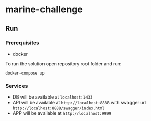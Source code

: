 # marine-challenge

## Run 

### Prerequisites
* docker 

To run the solution open repository root folder and run:

```
docker-compose up
```
### Services
* DB will be available at `localhost:1433`
* API will be available at `http://localhost:8888` with swagger url `http://localhost:8888/swagger/index.html`
* APP will be available at `http://localhost:9999`

